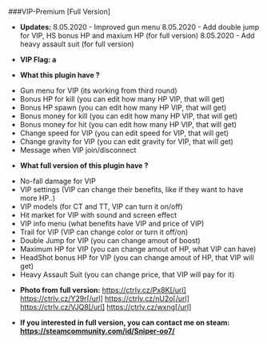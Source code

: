 ###VIP-Premium [Full Version]

* **Updates:**
8.05.2020 - Improved gun menu
8.05.2020 - Add double jump for VIP, HS bonus HP and maxium HP (for full version)
8.05.2020 - Add heavy assault suit (for full version)

* **VIP Flag: a**

* **What this plugin have ?**
- Gun menu for VIP (its working from third round)
- Bonus HP for kill (you can edit how many HP VIP, that will get)
- Bonus HP spawn (you can edit how many HP VIP, that will get)
- Bonus money for kill (you can edit how many HP VIP, that will get)
- Bonus money for hit (you can edit how many HP VIP, that will get)
- Change speed for VIP (you can edit speed for VIP, that will get)
- Change gravity for VIP (you can edit gravity for VIP, that will get)
- Message when VIP join/disconnect

* **What full version of this plugin have ?**
- No-fall damage for VIP
- VIP settings (VIP can change their benefits, like if they want to have more HP..)
- VIP models (for CT and TT, VIP can turn it on/off)
- Hit market for VIP with sound and screen effect
- VIP info menu (what benefits have VIP and price of VIP)
- Trail for VIP (VIP can change color or turn it off/on)
- Double Jump for VIP (you can change amout of boost)
- Maximum HP for VIP (you can change amout of HP, what VIP can have)
- HeadShot bonus HP for VIP (you can change amout of HP, that VIP will get)
- Heavy Assault Suit (you can change price, that VIP will pay for it)

* **Photo from full version:**
https://ctrlv.cz/Px8K[/url]
https://ctrlv.cz/Y29r[/url]
https://ctrlv.cz/nU2o[/url]
https://ctrlv.cz/VJQ8[/url]
https://ctrlv.cz/wxng[/url]

* **If you interested in full version, you can contact me on steam: https://steamcommunity.com/id/Sniper-oo7/**
